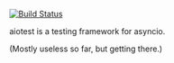 [![Build Status](https://travis-ci.org/Hooksie/aiotest.svg?branch=master)](https://travis-ci.org/Hooksie/aiotest)

aiotest is a testing framework for asyncio.

(Mostly useless so far, but getting there.)
